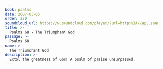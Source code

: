 ```yaml
---
book: psalms
date: 2007-03-05
order: 220
soundcloud_url: https://w.soundcloud.com/player/?url=https%3A//api.soundcloud.com/tracks/
title: >-
  Psalms 68 - The Triumphant God
passage: >-
  Psalms 68
name: >-
  The Triumphant God
description: >-
  Extol the greatness of God! A psalm of praise unsurpassed.
---
```


